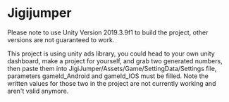 # Jigijumper

Please note to use Unity Version 2019.3.9f1 to build the project, other versions are not guaranteed to work.

This project is using unity ads library, you could head to your own unity dashboard, make a project for yourself, and grab two generated numbers, then paste them into JigiJumper/Assets/Game/SettingData/Settings file, parameters gameId_Android and gameId_IOS must be filled. Note the written values for those two in the project are not currently working and aren't valid anymore.
